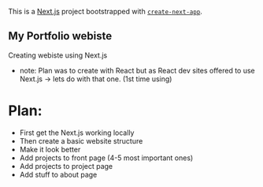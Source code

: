 This is a [Next.js](https://nextjs.org/) project bootstrapped with [`create-next-app`](https://github.com/vercel/next.js/tree/canary/packages/create-next-app).

## My Portfolio webiste

Creating webiste using Next.js
- note: Plan was to create with React but as React dev sites offered to use Next.js -> lets do with that one. (1st time using)

# Plan:
- First get the Next.js working locally
- Then create a basic website structure
- Make it look better
- Add projects to front page (4-5 most important ones)
- Add projects to project page
- Add stuff to about page


